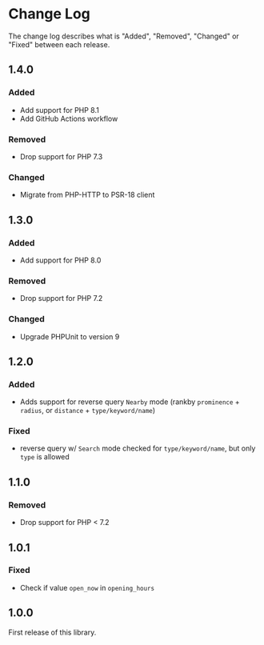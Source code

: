 # Change Log

The change log describes what is "Added", "Removed", "Changed" or "Fixed" between each release.

## 1.4.0

### Added

- Add support for PHP 8.1
- Add GitHub Actions workflow

### Removed

- Drop support for PHP 7.3

### Changed

- Migrate from PHP-HTTP to PSR-18 client

## 1.3.0

### Added

- Add support for PHP 8.0

### Removed

- Drop support for PHP 7.2

### Changed

- Upgrade PHPUnit to version 9

## 1.2.0

### Added

- Adds support for reverse query `Nearby` mode (rankby `prominence` + `radius`, or `distance` + `type/keyword/name`)

### Fixed

- reverse query w/ `Search` mode checked for `type/keyword/name`, but only `type` is allowed

## 1.1.0

### Removed

- Drop support for PHP < 7.2

## 1.0.1

### Fixed

- Check if value `open_now` in `opening_hours`

## 1.0.0

First release of this library.
